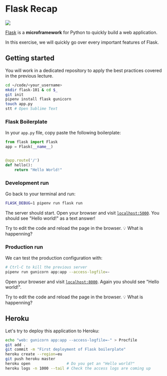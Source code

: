 # Flask Recap

![](http://flask.pocoo.org/static/logo/flask.png)

[Flask](http://flask.pocoo.org/) is a **microframework** for Python to quickly build a web application.

In this exercise, we will quickly go over every important features of Flask.

## Getting started

You will work in a dedicated repository to apply the best practices covered in the previous lecture.

```bash
cd ~/code/<your_username>
mkdir flask-101 & cd $_
git init
pipenv install flask gunicorn
touch app.py
stt # Open Sublime Text
```

### Flask Boilerplate

In your `app.py` file, copy paste the following boilerplate:

```python
from flask import Flask
app = Flask(__name__)


@app.route('/')
def hello():
    return "Hello World!"
```

### Development run

Go back to your terminal and run:

```bash
FLASK_DEBUG=1 pipenv run flask run
```

The server should start. Open your browser and visit [`localhost:5000`](http://localhost:5000). You should see "Hello world!" as a text answer!

Try to edit the code and reload the page in the browser. 💡 What is happenning?

### Production run

We can test the production configuration with:

```bash
# Ctrl-C to kill the previous server
pipenv run gunicorn app:app --access-logfile=-
```

Open your browser and visit [`localhost:8000`](http://localhost:8000). Again you should see "Hello world!".

Try to edit the code and reload the page in the browser. 💡 What is happenning?

## Heroku

Let's try to deploy this application to Heroku:

```bash
echo "web: gunicorn app:app --access-logfile=-" > Procfile
git add .
git commit -m "First deployment of Flask boilerplate"
heroku create --region=eu
git push heroku master
heroku open                # Do you get an "Hello world?"
heroku logs -n 1000 --tail # Check the access logs are coming up
```
